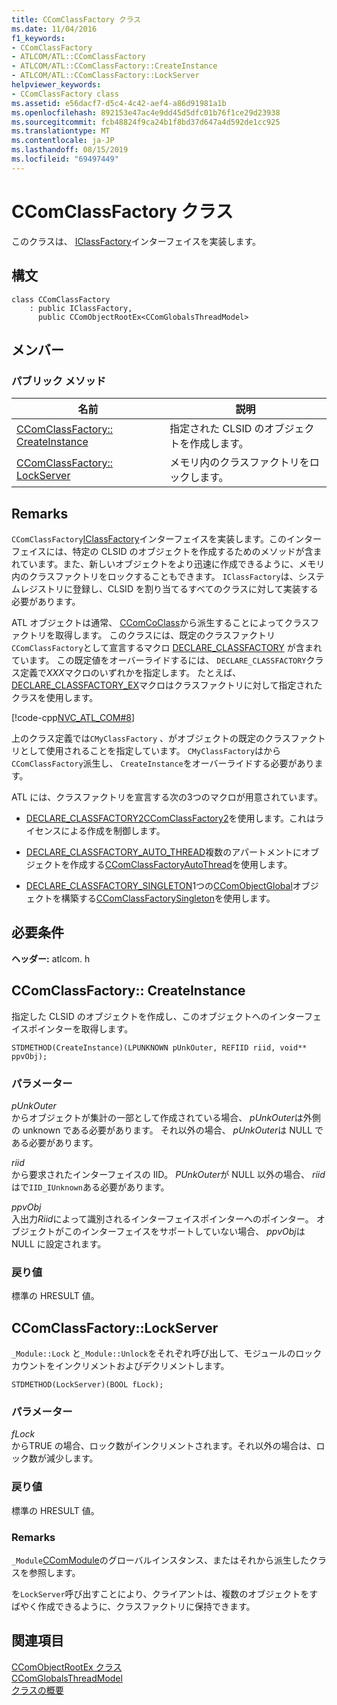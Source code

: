 ```yaml
---
title: CComClassFactory クラス
ms.date: 11/04/2016
f1_keywords:
- CComClassFactory
- ATLCOM/ATL::CComClassFactory
- ATLCOM/ATL::CComClassFactory::CreateInstance
- ATLCOM/ATL::CComClassFactory::LockServer
helpviewer_keywords:
- CComClassFactory class
ms.assetid: e56dacf7-d5c4-4c42-aef4-a86d91981a1b
ms.openlocfilehash: 892153e47ac4e9dd45d5dfc01b76f1ce29d23938
ms.sourcegitcommit: fcb48824f9ca24b1f8bd37d647a4d592de1cc925
ms.translationtype: MT
ms.contentlocale: ja-JP
ms.lasthandoff: 08/15/2019
ms.locfileid: "69497449"
---
```

# <a name="ccomclassfactory-class"></a>CComClassFactory クラス

このクラスは、 [IClassFactory](/windows/win32/api/unknwnbase/nn-unknwnbase-iclassfactory)インターフェイスを実装します。

## <a name="syntax"></a>構文

```
class CComClassFactory
    : public IClassFactory,
      public CComObjectRootEx<CComGlobalsThreadModel>
```

## <a name="members"></a>メンバー

### <a name="public-methods"></a>パブリック メソッド

|名前|説明|
|----------|-----------------|
|[CComClassFactory:: CreateInstance](#createinstance)|指定された CLSID のオブジェクトを作成します。|
|[CComClassFactory:: LockServer](#lockserver)|メモリ内のクラスファクトリをロックします。|

## <a name="remarks"></a>Remarks

`CComClassFactory`[IClassFactory](/windows/win32/api/unknwnbase/nn-unknwnbase-iclassfactory)インターフェイスを実装します。このインターフェイスには、特定の CLSID のオブジェクトを作成するためのメソッドが含まれています。また、新しいオブジェクトをより迅速に作成できるように、メモリ内のクラスファクトリをロックすることもできます。 `IClassFactory`は、システムレジストリに登録し、CLSID を割り当てるすべてのクラスに対して実装する必要があります。

ATL オブジェクトは通常、 [CComCoClass](../../atl/reference/ccomcoclass-class.md)から派生することによってクラスファクトリを取得します。 このクラスには、既定のクラスファクトリ`CComClassFactory`として宣言するマクロ [DECLARE_CLASSFACTORY](aggregation-and-class-factory-macros.md#declare_classfactory) が含まれています。 この既定値をオーバーライドするには、 `DECLARE_CLASSFACTORY`クラス定義で*XXX*マクロのいずれかを指定します。 たとえば、 [DECLARE_CLASSFACTORY_EX](aggregation-and-class-factory-macros.md#declare_classfactory_ex)マクロはクラスファクトリに対して指定されたクラスを使用します。

[!code-cpp[NVC_ATL_COM#8](../../atl/codesnippet/cpp/ccomclassfactory-class_1.h)]

上のクラス定義では`CMyClassFactory` 、がオブジェクトの既定のクラスファクトリとして使用されることを指定しています。 `CMyClassFactory`はから`CComClassFactory`派生し、 `CreateInstance`をオーバーライドする必要があります。

ATL には、クラスファクトリを宣言する次の3つのマクロが用意されています。

- [DECLARE_CLASSFACTORY2](aggregation-and-class-factory-macros.md#declare_classfactory2)[CComClassFactory2](../../atl/reference/ccomclassfactory2-class.md)を使用します。これはライセンスによる作成を制御します。

- [DECLARE_CLASSFACTORY_AUTO_THREAD](aggregation-and-class-factory-macros.md#declare_classfactory_auto_thread)複数のアパートメントにオブジェクトを作成する[CComClassFactoryAutoThread](../../atl/reference/ccomclassfactoryautothread-class.md)を使用します。

- [DECLARE_CLASSFACTORY_SINGLETON](aggregation-and-class-factory-macros.md#declare_classfactory_singleton)1つの[CComObjectGlobal](../../atl/reference/ccomobjectglobal-class.md)オブジェクトを構築する[CComClassFactorySingleton](../../atl/reference/ccomclassfactorysingleton-class.md)を使用します。

## <a name="requirements"></a>必要条件

**ヘッダー:** atlcom. h

##  <a name="createinstance"></a>CComClassFactory:: CreateInstance

指定した CLSID のオブジェクトを作成し、このオブジェクトへのインターフェイスポインターを取得します。

```
STDMETHOD(CreateInstance)(LPUNKNOWN pUnkOuter, REFIID riid, void** ppvObj);
```

### <a name="parameters"></a>パラメーター

*pUnkOuter*<br/>
からオブジェクトが集計の一部として作成されている場合、 *pUnkOuter*は外側の unknown である必要があります。 それ以外の場合、 *pUnkOuter*は NULL である必要があります。

*riid*<br/>
から要求されたインターフェイスの IID。 *PUnkOuter*が NULL 以外の場合、 *riid*はで`IID_IUnknown`ある必要があります。

*ppvObj*<br/>
入出力*Riid*によって識別されるインターフェイスポインターへのポインター。 オブジェクトがこのインターフェイスをサポートしていない場合、 *ppvObj*は NULL に設定されます。

### <a name="return-value"></a>戻り値

標準の HRESULT 値。

##  <a name="lockserver"></a>  CComClassFactory::LockServer

`_Module::Lock` と`_Module::Unlock`をそれぞれ呼び出して、モジュールのロックカウントをインクリメントおよびデクリメントします。

```
STDMETHOD(LockServer)(BOOL fLock);
```

### <a name="parameters"></a>パラメーター

*fLock*<br/>
からTRUE の場合、ロック数がインクリメントされます。それ以外の場合は、ロック数が減少します。

### <a name="return-value"></a>戻り値

標準の HRESULT 値。

### <a name="remarks"></a>Remarks

`_Module`[CComModule](../../atl/reference/ccommodule-class.md)のグローバルインスタンス、またはそれから派生したクラスを参照します。

を`LockServer`呼び出すことにより、クライアントは、複数のオブジェクトをすばやく作成できるように、クラスファクトリに保持できます。

## <a name="see-also"></a>関連項目

[CComObjectRootEx クラス](../../atl/reference/ccomobjectrootex-class.md)<br/>
[CComGlobalsThreadModel](atl-typedefs.md#ccomglobalsthreadmodel)<br/>
[クラスの概要](../../atl/atl-class-overview.md)
